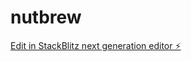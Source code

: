 # nutbrew

[Edit in StackBlitz next generation editor ⚡️](https://stackblitz.com/~/github.com/ericmand/nutbrew)